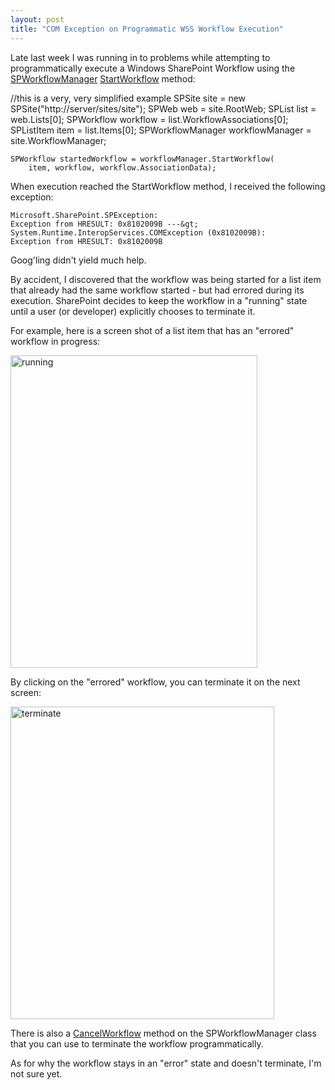 ```yaml
---
layout: post
title: "COM Exception on Programmatic WSS Workflow Execution"
---
```


<p>Late last week I was running in to problems while attempting to programmatically execute a Windows SharePoint Workflow using the <a href="http://msdn2.microsoft.com/en-us/library/microsoft.sharepoint.workflow.spworkflowmanager.aspx" target="_blank">SPWorkflowManager</a> <a href="http://msdn2.microsoft.com/en-us/library/microsoft.sharepoint.workflow.spworkflowmanager.startworkflow.aspx" target="_blank">StartWorkflow</a> method:</p>
	//this is a very, very simplified example
	SPSite site = 
		new SPSite("http://server/sites/site");
	SPWeb web = site.RootWeb;
	SPList list = web.Lists[0];
	SPWorkflow workflow = list.WorkflowAssociations[0];
	SPListItem item = list.Items[0];
	SPWorkflowManager workflowManager = site.WorkflowManager;

	SPWorkflow startedWorkflow = workflowManager.StartWorkflow(
		item, workflow, workflow.AssociationData);

<p>When execution reached the StartWorkflow method, I received the following exception:</p>

	Microsoft.SharePoint.SPException: 
	Exception from HRESULT: 0x8102009B ---&gt; 
	System.Runtime.InteropServices.COMException (0x8102009B): 
	Exception from HRESULT: 0x8102009B
	
<p>Goog'ling didn't yield much help.</p>
<p>By accident, I discovered that the workflow was being started for a list item that already had the same workflow started - but had errored during its execution. SharePoint decides to keep the workflow in a "running" state until a user (or developer) explicitly chooses to terminate it. </p>
<p>For example, here is a screen shot of a list item that has an "errored" workflow in progress:</p>
<p><a title="Photo Sharing" href="http://www.flickr.com/photos/kindohm/631506068/" target="_blank"><img height="500" alt="running" src="http://farm2.static.flickr.com/1348/631506068_39acaefa6a.jpg" width="395" border="0" /></a></p>
<p>By clicking on the "errored" workflow, you can terminate it on the next screen:</p>
<p><a title="Photo Sharing" href="http://www.flickr.com/photos/kindohm/630642821/" target="_blank"><img height="500" alt="terminate" src="http://farm2.static.flickr.com/1413/630642821_a444273951.jpg" width="422" border="0" /></a></p>
<p>There is also a <a href="http://msdn2.microsoft.com/en-us/library/microsoft.sharepoint.workflow.spworkflowmanager.cancelworkflow.aspx" target="_blank">CancelWorkflow</a> method on the SPWorkflowManager class that you can use to terminate the workflow programmatically.</p>
  
<p>As for why the workflow stays in an "error" state and doesn't terminate, I'm not sure yet.  </p>
 
